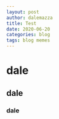 ```yaml
---
layout: post
author: dalemazza
title: Test
date: 2020-06-20
categories: blog
tags: blog memes
---
```


# dale
## dale
### dale
